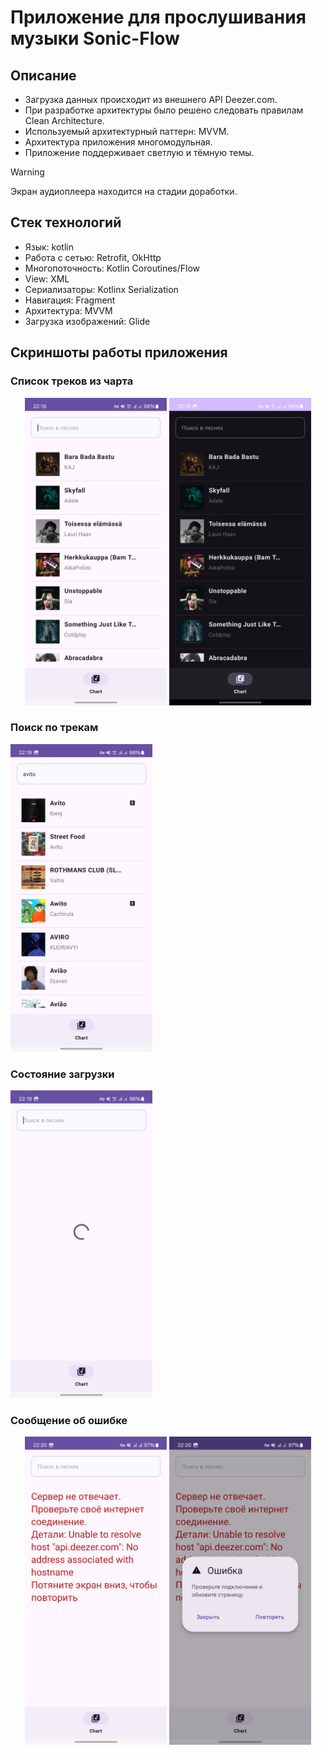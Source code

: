 ﻿# Приложение для прослушивания музыки Sonic-Flow

## Описание

- Загрузка данных происходит из внешнего API Deezer.com.
- При разработке архитектуры было решено следовать правилам Clean Architecture.  
- Используемый архитектурный паттерн: MVVM. 
- Архитектура приложения многомодульная.
- Приложение поддерживает светлую и тёмную темы.


> [!WARNING]
> Экран аудиоплеера находится на стадии доработки.

## Стек технологий

- Язык: kotlin
- Работа с сетью: Retrofit, OkHttp
- Многопоточность: Kotlin Coroutines/Flow
- View: XML
- Сериализаторы: Kotlinx Serialization
- Навигация: Fragment
- Архитектура: MVVM
- Загрузка изображений: Glide

## Скриншоты работы приложения

### Список треков из чарта

<p align="center">
  <img src="screenshots/chart_list_light_theme.jpg" alt="Список треков (Светлая тема)" width="45%"/>
  <img src="screenshots/chart_list_dark_theme.jpg" alt="Список треков (Тёмная тема)" width="45%"/>
</p>

### Поиск по трекам
<img src="screenshots/search_track.jpg" alt="Поиск по трекам" width="45%" />

### Состояние загрузки
<img src="screenshots/loading_state.jpg" alt="Загрузка" width="45%" />

### Сообщение об ошибке

<p align="center">
  <img src="screenshots/error.jpg" alt="Описание ошибки" width="45%"/>
  <img src="screenshots/error_try.jpg" alt="Диалоговое окно об ошибке" width="45%"/>
</p>
